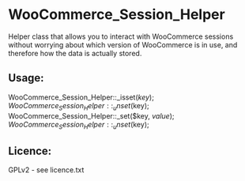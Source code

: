 # WooCommerce_Session_Helper

Helper class that allows you to interact with WooCommerce sessions without worrying about
which version of WooCommerce is in use, and therefore how the data is actually stored.

## Usage:
WooCommerce_Session_Helper::_isset($key);  
WooCommerce_Session_Helper::_unset($key);  
WooCommerce_Session_Helper::_set($key, $value);  
WooCommerce_Session_Helper::_unset($key);  

## Licence:

GPLv2 - see licence.txt
